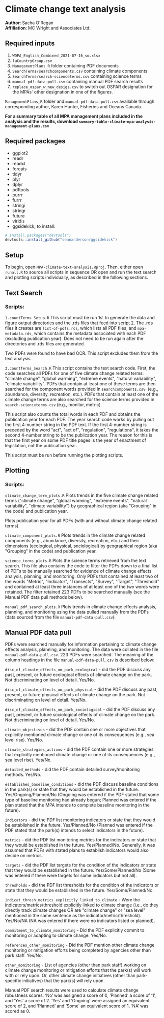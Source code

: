 # Climate change text analysis

**Author**: Sacha O'Regan\
**Affiliation**: MC Wright and Associates Ltd.

## Required inputs

1. `WDPA_English_Combined_2021-07-16_so.xlsx`
2. `luCountryGroup.csv` 
3. `ManagementPlans_R` folder containing PDF documents
4. `SearchTerms/searchcomponents.csv` containing climate components
5. `SearchTerms/search-scienceterms.csv` containing science terms
6. `manual-pdf-data-pull.csv` containing manual PDF search results
7. `replace_ospar_w_new_desigs.csv` to switch out OSPAR designation for the MPAs' other designation in one of the figures.

`ManagementPlans_R` folder and `manual-pdf-data-pull.csv` available through corresponding author, Karen Hunter, Fisheries and Oceans Canada.

**For a summary table of all MPA management plans included in the analysis and the results, download `summary-table-climate-mpa-analysis-management-plans.csv`** 

## Required packages

* ggplot2
* readr
* readxl
* forcats
* tidyr
* plyr
* dplyr
* pdftools
* purrr
* furrr
* stringi
* stringr
* future
* viridis
* ggsidekick; to install:

```r
# install.packages("devtools")
devtools::install_github("seananderson/ggsidekick")
```
## Setup
To begin, open `MPA-climate-text-analysis.Rproj`. Then, either open `runall.R` to source all scripts in sequence OR open and run the text search and plotting scripts individually, as described in the following sections. 

## Text Search 
### Scripts:

`1.countTerms_Setup.R`
This script must be run 1st to generate the data and figure output directories and the .rds files that feed into script 2. The .rds files it creates are `list-of-pdfs.rds`, which lists all PDF files, and `mpa-metadata.rds`, which contains the metadata associated with each PDF (excluding publication year). Does not need to be run again after the directories and .rds files are generated. 

Two PDFs were found to have bad OCR. This script excludes them from the text analysis.

`2.countTerms_Search.R`
This script contains the text search code. First, the code searches all PDFs for one of five climate change related terms: "climate change", "global warming", "extreme events", "natural variability", "climate variability". PDFs that contain at least one of these terms are then searched for the component words provided in `searchcomponents.csv `(e.g., abundance, diversity, recreation, etc.). PDFs that contain at least one of the climate change terms are also searched for the science terms provided in `search-scienceterms.csv` (e.g., monitor, metric). 

This script also counts the total words in each PDF and obtains the publication year for each PDF. The year search code works by pulling out the first 4-number string in the PDF text. If the first 4-number string is preceded by the word "act", "act of", "regulation", "regulations", it takes the second 4-number string to be the publication year. The reason for this is that the first year on some PDF title pages is the year of enactment of legislation, not the publication year. 

This script must be run before running the plotting scripts.

## Plotting
### Scripts:

`climate_change_term_plots.R`
Plots trends in the five climate change related terms ("climate change", "global warming", "extreme events", "natural variability", "climate variability") by geographical region (aka "Grouping" in the code) and publication year.

Plots publication year for all PDFs (with and without climate change related terms).

`climate_component_plots.R`
Plots trends in the climate change related components (e.g., abundance, diversity, recreation, etc.) and their dimensions (ecological, physical, sociological) by geographical region (aka "Grouping" in the code) and publication year.

`science_terms_plots.R`
Plots the science terms retrieved from the text search. This file also contains the code to filter the PDFs down to a final list of PDFs to be manually searched for evidence of climate change effects analysis, planning, and monitoring. Only PDFs that contained at least two of the words "Metric", "Indicator", "Transects", "Survey", "Target", "Threshold" and contained at least three instances of at least one of the two words were retained. The filter retained 223 PDFs to be searched manually (see the Manual PDF data pull methods below).

`manual_pdf_search_plots.R`
Plots trends in climate change effects analysis, planning, and monitoring using the data pulled manually from the PDFs (data sourced from the file `manual-pdf-data-pull.csv`). 

## Manual PDF data pull
PDFs were searched manually for information pertaining to climate change effects analysis, planning, and monitoring. The data were collated in the file `manual-pdf-data-pull.csv`. 223 PDFs were searched. The meaning of the column headings in the file `manual-pdf-data-pull.csv` is described below:

`disc_of_climate_effects_on_park_ecological` - did the PDF discuss any past, present, or future ecological effects of climate change on the park. Not discriminating on level of detail. Yes/No.

`disc_of_climate_effects_on_park_physical` -  did the PDF discuss any past, present, or future physical effects of climate change on the park. Not discriminating on level of detail. Yes/No.

`disc_of_climate_effects_on_park_sociological`	-  did the PDF discuss any past, present, or future sociological effects of climate change on the park. Not discriminating on level of detail. Yes/No.

`climate_objectives`	- did the PDF contain one or more objectives that explicitly mentioned climate change or one of its consequences (e.g., sea level rise). Yes/No.

`climate_strategies_actions`	- did the PDF contain one or more strategies that explicitly mentioned climate change or one of its consequences (e.g., sea level rise). Yes/No.

`detailed_methods`	- did the PDF contain detailed survey/monitoring methods. Yes/No.

`establishes_baseline_conditions`	- did the PDF discuss baseline conditions in the park(s) or state that they would be established in the future. Yes/Ongoing/Planned/No (Ongoing was entered if the PDF stated that some type of baseline monitoring had already begun; Planned was entered if the plan stated that the MPA intends to complete baseline monitoring in the future).

`indicators`	- did the PDF list monitoring indicators or state that they would be established in the future. Yes/Planned/No (Planned was entered if the PDF stated that the park(s) intends to select indicators in the future).

`metrics`	- did the PDF list monitoring metrics for the indicators or state that they would be established in the future. Yes/Planned/No. Generally, it was assumed that PDFs with stated plans to establish indicators would also decide on metrics. 

`targets`	- did the PDF list targets for the condition of the indicators or state that they would be established in the future. Yes/Some/Planned/No (Some was entered if there were targets for some indicators but not all).

`thresholds`	- did the PDF list thresholds for the condition of the indicators or state that they would be established in the future. Yes/Some/Planned/No.

`indicat_thresh_metrics_explicitly_linked_to_climate`	- Were the indicators/metrics/threshold explicitly linked to climate change (i.e., do they directly track climate changes OR are "climate change" or "sea level" mentioned in the same sentence as the indicator/metric/threshold). Yes/No/NA (NA was entered if there were no indicators listed or planned).

`commitment_to_climate_monitoring` - Did the PDF explicitly commit to monitoring or adapting to climate change. Yes/No.

`references_other_monitoring`	- Did the PDF mention other climate change monitoring or mitigation efforts being completed by agencies other than park staff. Yes/No.

`other_monitoring` - List of agencies (other than park staff) working on climate change monitoring or mitigation efforts that the park(s) will work with or rely upon. Or, other climate change initiatives (other than park-specific initiatives) that the park(s) will rely upon.

Manual PDF search results were used to calculate climate change robustness scores. ‘No’ was assigned a score of 0, ‘Planned’ a score of ‘1’, and ‘Yes’ a score of 2. ‘Yes’ and ‘Ongoing’ were assigned an equivalent score of 2, and ‘Planned’ and ‘Some’ an equivalent score of 1. ‘NA’ was scored as 0. 
